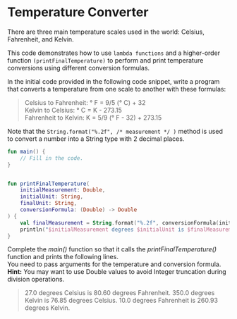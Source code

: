 <h1>Temperature Converter</h1>
There are three main temperature scales used in the world: Celsius, Fahrenheit, and Kelvin.<br>

This code demonstrates how to use `lambda functions` and a higher-order function `(printFinalTemperature)` to perform and print temperature conversions using different conversion formulas.<br>

In the initial code provided in the following code snippet, write a program that converts a temperature from one scale to another with these formulas:

> Celsius to Fahrenheit: ° F = 9/5 (° C) + 32<br>
> Kelvin to Celsius: ° C = K - 273.15<br>
> Fahrenheit to Kelvin: K = 5/9 (° F - 32) + 273.15

Note that the `String.format("%.2f", /* measurement */ )` method is used to convert a number into a String type with 2 decimal places.

```kotlin
fun main() {
    // Fill in the code.
}


fun printFinalTemperature(
    initialMeasurement: Double, 
    initialUnit: String, 
    finalUnit: String, 
    conversionFormula: (Double) -> Double
) {
    val finalMeasurement = String.format("%.2f", conversionFormula(initialMeasurement)) // two decimal places
    println("$initialMeasurement degrees $initialUnit is $finalMeasurement degrees $finalUnit.")
}
```
Complete the *main()*  function so that it calls the *printFinalTemperature()* function and prints the following lines.<br> You need to pass arguments for the temperature and conversion formula.<br> **Hint:** You may want to use Double values to avoid Integer truncation during division operations.


> 27.0 degrees Celsius is 80.60 degrees Fahrenheit.
> 350.0 degrees Kelvin is 76.85 degrees Celsius.
> 10.0 degrees Fahrenheit is 260.93 degrees Kelvin.
